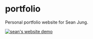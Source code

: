 # portfolio

Personal portfolio website for Sean Jung.

[![sean's website demo](./src/assets/demo.gif)](https://jungjs.com/)